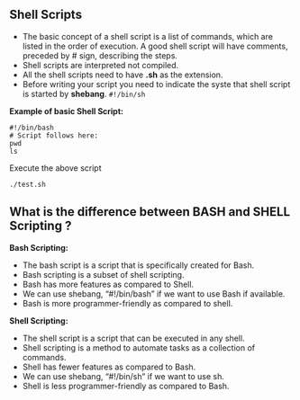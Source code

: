 ## Shell Scripts

- The basic concept of a shell script is a list of commands, which are listed in the order of execution. A good shell script will have comments, preceded by # sign, describing the steps.
- Shell scripts are interpreted not compiled.
- All the shell scripts need to have **.sh** as the extension.
- Before writing your script you need to indicate the syste that shell script is started by **shebang**.
  `#!/bin/sh`

**Example of basic Shell Script:**

```
#!/bin/bash
# Script follows here:
pwd
ls
```

Execute the above script

```
./test.sh
```

## What is the difference between BASH and SHELL Scripting ?

**Bash Scripting:**

- The bash script is a script that is specifically created for Bash.
- Bash scripting is a subset of shell scripting.
- Bash has more features as compared to Shell.
- We can use shebang, “#!/bin/bash” if we want to use Bash if available.
- Bash is more programmer-friendly as compared to shell.

**Shell Scripting:**

- The shell script is a script that can be executed in any shell.
- Shell scripting is a method to automate tasks as a collection of commands.
- Shell has fewer features as compared to Bash.
- We can use shebang, “#!/bin/sh” if we want to use sh.
- Shell is less programmer-friendly as compared to Bash.
